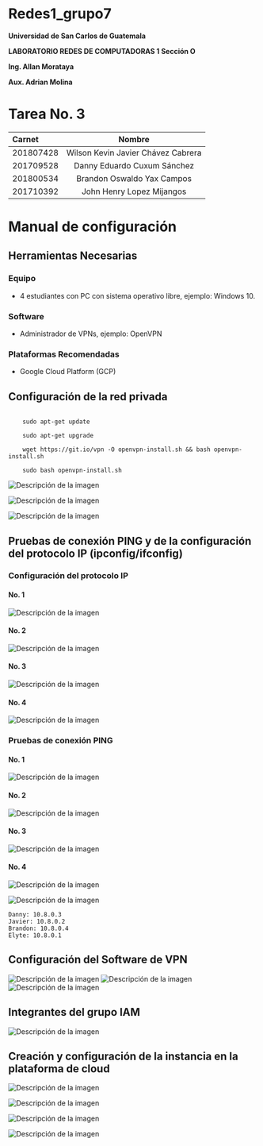 # Redes1_grupo7
<p style="text-align: justify;"><b>Universidad de San Carlos de Guatemala</b></p>
<p style="text-align: justify;"><b>LABORATORIO REDES DE COMPUTADORAS 1 Sección O</b></p>
<p style="text-align: justify;"><b>Ing. Allan Morataya</b></p>
<p style="text-align: justify;"><b>Aux. Adrian Molina</b></p>


# Tarea No. 3

      
| Carnet | Nombre | 
|:--------------|:-------------:|
| 201807428| Wilson Kevin Javier Chávez Cabrera |
| 201709528| Danny Eduardo Cuxum Sánchez  |
| 201800534| Brandon Oswaldo Yax Campos  |
| 201710392| John Henry Lopez Mijangos |

  

#                               Manual de configuración
  
  
 ## Herramientas Necesarias
 ### Equipo
* 4 estudiantes con PC con sistema operativo libre, ejemplo: Windows 10.

 ### Software
* Administrador de VPNs, ejemplo: OpenVPN

 ### Plataformas Recomendadas
* Google Cloud Platform (GCP)

## Configuración de la red privada

  ```
  
      sudo apt-get update

      sudo apt-get upgrade

      wget https://git.io/vpn -O openvpn-install.sh && bash openvpn-install.sh

      sudo bash openvpn-install.sh

  ```
 
 ![Descripción de la imagen](/imagenes/13.jpeg)
  
![Descripción de la imagen](/imagenes/11.jpeg)

![Descripción de la imagen](/imagenes/12.jpeg)


 
## Pruebas de conexión PING y de la configuración del protocolo IP (ipconfig/ifconfig)
### Configuración del protocolo IP

#### No. 1
![Descripción de la imagen](/imagenes/1.jpeg)

#### No. 2
![Descripción de la imagen](/imagenes/2.jpeg)

#### No. 3
![Descripción de la imagen](/imagenes/3.jpeg)

#### No. 4
![Descripción de la imagen](/imagenes/j1.jpeg)

### Pruebas de conexión PING

#### No. 1
![Descripción de la imagen](/imagenes/4.jpeg)

#### No. 2
![Descripción de la imagen](/imagenes/5.jpeg)

#### No. 3
![Descripción de la imagen](/imagenes/6.jpeg)

#### No. 4
![Descripción de la imagen](/imagenes/j2.jpeg)


![Descripción de la imagen](/imagenes/x.jpeg)

  ```
  Danny: 10.8.0.3
  Javier: 10.8.0.2
  Brandon: 10.8.0.4
  Elyte: 10.8.0.1
  ```

## Configuración del Software de VPN
![Descripción de la imagen](/imagenes/7.jpeg)
![Descripción de la imagen](/imagenes/8.jpeg)
![Descripción de la imagen](/imagenes/9.jpeg)

## Integrantes del grupo IAM
![Descripción de la imagen](/imagenes/10.jpeg)

## Creación y configuración de la instancia en la plataforma de cloud

 ![Descripción de la imagen](/imagenes/14.jpeg)
 
 ![Descripción de la imagen](/imagenes/15.jpeg)
  
 ![Descripción de la imagen](/imagenes/16.jpeg)
   
 ![Descripción de la imagen](/imagenes/17.jpeg)
 


